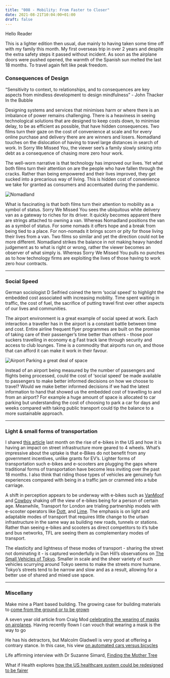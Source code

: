 ```yaml
---
title: "008 - Mobility: From Faster to Closer"
date: 2021-08-21T10:04:00+01:00
draft: false
---
```

Hello Reader

This is a lighter edition then usual, due mainly to having taken some time off with my family this month. My first overseas trip in over 2 years and despite the extra safety steps it passed without incident. As soon as the airplane doors were pushed opened, the warmth of the Spanish sun melted the last 18 months. To travel again felt like peak freedom.


### Consequences of Design

“Sensitivity to context, to relationships, and to consequences are key aspects from mindless development to design mindfulness” - John Thacker In the Bubble

Designing systems and services that minimises harm or where there is an imbalance of power remains challenging. There is a heaviness in seeing technological solutions that are designed to keep costs down, to minimise delay, to be as efficient as possible, that have hidden consequences.  Two films turn their gaze on the cost of convenience at scale and for every online purchase and delivery there are are winners and losers. Nomadland touches on the dislocation of having to travel large distances in search of work. In Sorry We Missed You, the viewer see’s a family slowly sinking into debt as a consequence of chasing more zero hour work.

The well-worn narrative is that technology has improved our lives. Yet what both films turn their attention on are the people who have fallen through the cracks. Rather than being empowered and their lives improved, they get sucked into a precarious way of living. This is hidden cost of convenience we take for granted as consumers and accentuated during the pandemic.

![Nomadland](https://www.getabstract.com/summary-img/31537-JPS7LXRK.jpg?s=M)

What is fascinating is that both films turn their attention to mobility as a symbol of status. Sorry We Missed You sees the ubiquitous white delivery van as a gateway to riches for its driver. It quickly becomes apparent there are strings attached to owning a van. Whereas Nomadland positions the van as a symbol of status. For some nomads it offers hope and a break from being tied to a place. For non-nomads it brings scorn or pity for those living their lives from a van. Two films so similar and yet the direction could not be more different. Nomadland strikes the balance in not making heavy handed judgement as to what is right or wrong, rather the viewer becomes an observer of what simply is. Whereas Sorry We Missed You pulls no punches as to how technology firms are exploiting the lives of those having to work zero hour contracts.

- - - 

### Social Speed

German sociologist D Seifried coined the term ‘social speed’ to highlight the embedded cost associated with increasing mobility. Time spent waiting in traffic, the cost of fuel, the sacrifice of putting travel first over other aspects of our lives and communities. 

The airport environment is a great example of social speed at work. Each interaction a traveller has in the airport is a constant battle between time and cost. Entire airline frequent flyer programmes are built on the promise of taking care of their passenger’s time better than others - those poor suckers travelling in economy e.g Fast track lane through security and access to club lounges. Time is a commodity that airports run on, and those that can afford it can make it work in their favour. 

![Airport Parking a great deal of space](https://i.guim.co.uk/img/media/d14b6b69619ec9c8939b9f7d427ba79abf469541/0_176_5268_3161/master/5268.jpg?width=445&quality=45&auto=format&fit=max&dpr=2&s=471d4d44bee4cb4a55bc1588be0df0d0)

Instead of an airport being measured by the number of passengers and flights being processed, could the cost of ‘social speed’ be made available to passengers to make better informed decisions on how we choose to travel?  Would we make better informed decisions if we had the latest information to hand that showed us the embedded cost of travelling to and from an airport? For example a huge amount of space is allocated to car parking but understanding the cost of choosing to park a car for days and weeks compared with taking public transport could tip the balance to a more sustainable approach.

- - - 

### Light & small forms of transportation

I shared [this article](https://usa.streetsblog.org/2021/07/01/an-american-buys-an-e-bike-once-every-52-seconds/) last month on the rise of e-bikes in the US and how it is having an impact on street infrastructure more geared to 4 wheels. What’s impressive about the uptake is that e-Bikes do not benefit from any government incentives, unlike grants for EV’s. Lighter forms of transportation such e-bikes and e-scooters are plugging the gaps where traditional forms of transportation have become less inviting over the past 18 months. I also think that riding those types of vehicles are genuinely fun experiences compared with being in a traffic jam or crammed into a tube carriage.

A shift in perception appears to be underway with e-bikes such as [VanMoof](https://www.vanmoof.com/en-GB) and [Cowboy](https://cowboy.com) shaking off the view of e-bikes being for a person of certain age.  Meanwhile, Transport for London are trialing partnership models with e-scooter operators like [Dott](https://ridedott.com/ride-with-us/london), and [Lime](https://www.li.me/en-us/home). The emphasis is on light and adaptable modes of transport that requires little change to the urban infrastructure in the same way as building new roads, tunnels or stations. Rather than seeing e-bikes and scooters as direct competitors to it’s tube and bus networks, TFL are seeing them as complementary modes of transport. 

The elasticity and lightness of these modes of transport - sharing the street not dominating it - is captured wonderfully in Dan Hill’s observations on [The Small Vehicles of Tokyo](https://medium.com/a-chair-in-a-room/small-vehicles-of-tokyo-7cdda49c2bf8). Smaller in scale and the sheer variety of such vehicles scurrying around Tokyo seems to make the streets more humane. Tokyo’s streets tend to be narrow and slow and as a result, allowing for a better use of shared and mixed use space.  

- - - - 

### Miscellany

Make mine a Plant based building. The growing case for building materials to [come from the ground or to be grown](https://www.architectsjournal.co.uk/news/opinion/make-mine-a-plant-based-building-please) 

A seven year old article from Craig Mod [celebrating the wearing of masks on airplanes](https://t.co/5Pqi4ad2NJ). Having recently flown I can vouch that wearing a mask is the way to go 

He has his detractors, but Malcolm Gladwell is very good at offering a contrary stance. In this case, his view [on automated cars versus bicycles](https://malcolmgladwell.bulletin.com/489595605629557 )  

Life affirming interview with Dr Suzanne Simard, [Finding the Mother Tree](https://emergencemagazine.org/interview/finding-the-mother-tree/) 

What if Health explores [how the US healthcare system could be redesigned to be fairer](https://designawards.core77.com/speculative-design/104617/What-If-Health) 



